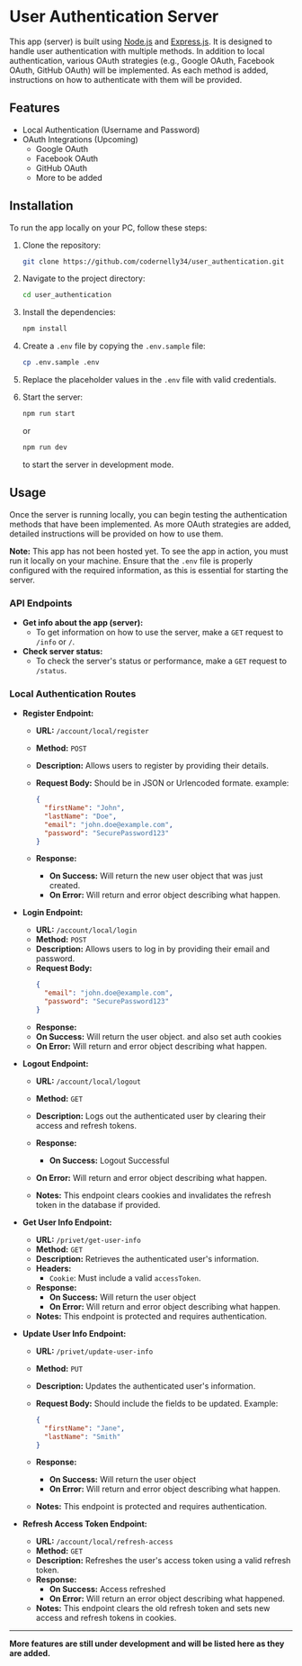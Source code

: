 # User Authentication Server

This app (server) is built using [Node.js](https://nodejs.org/) and
[Express.js](http://expressjs.com/). It is designed to handle user
authentication with multiple methods. In addition to local authentication,
various OAuth strategies (e.g., Google OAuth, Facebook OAuth, GitHub OAuth) will
be implemented. As each method is added, instructions on how to authenticate
with them will be provided.

## Features

- Local Authentication (Username and Password)
- OAuth Integrations (Upcoming)
  - Google OAuth
  - Facebook OAuth
  - GitHub OAuth
  - More to be added

## Installation

To run the app locally on your PC, follow these steps:

1. Clone the repository:

   ```bash
   git clone https://github.com/codernelly34/user_authentication.git
   ```

2. Navigate to the project directory:

   ```bash
   cd user_authentication
   ```

3. Install the dependencies:

   ```bash
   npm install
   ```

4. Create a `.env` file by copying the `.env.sample` file:

   ```bash
   cp .env.sample .env
   ```

5. Replace the placeholder values in the `.env` file with valid credentials.

6. Start the server:

   ```bash
   npm run start
   ```

   or

   ```bash
   npm run dev
   ```

   to start the server in development mode.

## Usage

Once the server is running locally, you can begin testing the authentication
methods that have been implemented. As more OAuth strategies are added, detailed
instructions will be provided on how to use them.

**Note:** This app has not been hosted yet. To see the app in action, you must
run it locally on your machine. Ensure that the `.env` file is properly
configured with the required information, as this is essential for starting the
server.

### API Endpoints

- **Get info about the app (server):**
  - To get information on how to use the server, make a `GET` request to `/info`
    or `/`.
- **Check server status:**
  - To check the server's status or performance, make a `GET` request to
    `/status`.

### Local Authentication Routes

- **Register Endpoint:**

  - **URL:** `/account/local/register`
  - **Method:** `POST`
  - **Description:** Allows users to register by providing their details.
  - **Request Body:** Should be in JSON or Urlencoded formate. example:
    ```json
    {
      "firstName": "John",
      "lastName": "Doe",
      "email": "john.doe@example.com",
      "password": "SecurePassword123"
    }
    ```
  - **Response:**

    - **On Success:** Will return the new user object that was just created.
    - **On Error:** Will return and error object describing what happen.

- **Login Endpoint:**

  - **URL:** `/account/local/login`
  - **Method:** `POST`
  - **Description:** Allows users to log in by providing their email and
    password.
  - **Request Body:**
    ```json
    {
      "email": "john.doe@example.com",
      "password": "SecurePassword123"
    }
    ```
  - **Response:**
  - **On Success:** Will return the user object. and also set auth cookies
  - **On Error:** Will return and error object describing what happen.

- **Logout Endpoint:**

  - **URL:** `/account/local/logout`
  - **Method:** `GET`
  - **Description:** Logs out the authenticated user by clearing their access
    and refresh tokens.
  - **Response:**
    - **On Success:** Logout Successful
  - **On Error:** Will return and error object describing what happen.

  - **Notes:** This endpoint clears cookies and invalidates the refresh token in
    the database if provided.

- **Get User Info Endpoint:**

  - **URL:** `/privet/get-user-info`
  - **Method:** `GET`
  - **Description:** Retrieves the authenticated user's information.
  - **Headers:**
    - `Cookie`: Must include a valid `accessToken`.
  - **Response:**
    - **On Success:** Will return the user object
    - **On Error:** Will return and error object describing what happen.
  - **Notes:** This endpoint is protected and requires authentication.

- **Update User Info Endpoint:**

  - **URL:** `/privet/update-user-info`
  - **Method:** `PUT`
  - **Description:** Updates the authenticated user's information.
  - **Request Body:** Should include the fields to be updated. Example:
    ```json
    {
      "firstName": "Jane",
      "lastName": "Smith"
    }
    ```
  - **Response:**

    - **On Success:** Will return the user object
    - **On Error:** Will return and error object describing what happen.

  - **Notes:** This endpoint is protected and requires authentication.

- **Refresh Access Token Endpoint:**
  - **URL:** `/account/local/refresh-access`
  - **Method:** `GET`
  - **Description:** Refreshes the user's access token using a valid refresh
    token.
  - **Response:**
    - **On Success:** Access refreshed
    - **On Error:** Will return an error object describing what happened.
  - **Notes:** This endpoint clears the old refresh token and sets new access
    and refresh tokens in cookies.

---

**More features are still under development and will be listed here as they are
added.**

